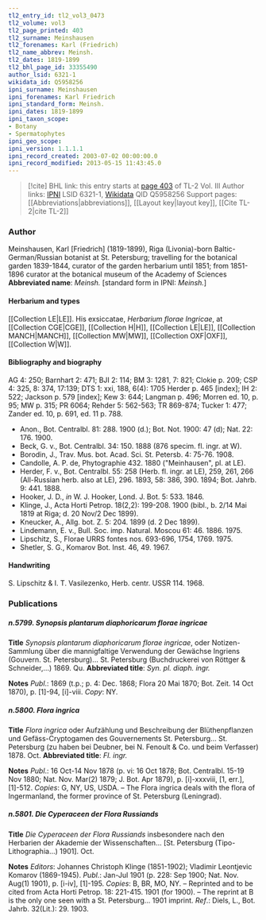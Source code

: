 ```yaml
---
tl2_entry_id: tl2_vol3_0473
tl2_volume: vol3
tl2_page_printed: 403
tl2_surname: Meinshausen
tl2_forenames: Karl (Friedrich)
tl2_name_abbrev: Meinsh.
tl2_dates: 1819-1899
tl2_bhl_page_id: 33355490
author_lsid: 6321-1
wikidata_id: Q5958256
ipni_surname: Meinshausen
ipni_forenames: Karl Friedrich
ipni_standard_form: Meinsh.
ipni_dates: 1819-1899
ipni_taxon_scope: 
- Botany
- Spermatophytes
ipni_geo_scope: 
ipni_version: 1.1.1.1
ipni_record_created: 2003-07-02 00:00:00.0
ipni_record_modified: 2013-05-15 11:43:45.0
---
```


> [!cite] BHL link: this entry starts at [page 403](https://www.biodiversitylibrary.org/page/33355490) of TL-2 Vol. III
> Author links: [IPNI](https://www.ipni.org/a/6321-1) LSID 6321-1, [Wikidata](https://www.wikidata.org/wiki/Q5958256) QID Q5958256
> Support pages: [[Abbreviations|abbreviations]], [[Layout key|layout key]], [[Cite TL-2|cite TL-2]]

### Author

Meinshausen, Karl \[Friedrich\] (1819-1899), Riga (Livonia)-born Baltic-German/Russian botanist at St. Petersburg; travelling for the botanical garden 1839-1844, curator of the garden herbarium until 1851; from 1851-1896 curator at the botanical museum of the Academy of Sciences 
**Abbreviated name**: *Meinsh.* \[standard form in IPNI: *Meinsh.*\]

#### Herbarium and types

[[Collection LE|LE]]. His exsiccatae, *Herbarium florae Ingricae*, at [[Collection CGE|CGE]], [[Collection H|H]], [[Collection LE|LE]], [[Collection MANCH|MANCH]], [[Collection MW|MW]], [[Collection OXF|OXF]], [[Collection W|W]].

#### Bibliography and biography

AG 4: 250; Barnhart 2: 471; BJI 2: 114; BM 3: 1281, 7: 821; Clokie p. 209; CSP 4: 325, 8: 374, 17:139; DTS 1: xxi, 188, 6(4): 1705 Herder p. 465 \[index\]; IH 2: 522; Jackson p. 579 \[index\]; Kew 3: 644; Langman p. 496; Morren ed. 10, p. 95; MW p. 315; PR 6064; Rehder 5: 562-563; TR 869-874; Tucker 1: 477; Zander ed. 10, p. 691, ed. 11 p. 788.
- Anon., Bot. Centralbl. 81: 288. 1900 (d.); Bot. Not. 1900: 47 (d); Nat. 22: 176. 1900.
- Beck, G. v., Bot. Centralbl. 34: 150. 1888 (876 specim. fl. ingr. at W).
- Borodin, J., Trav. Mus. bot. Acad. Sci. St. Petersb. 4: 75-76. 1908.
- Candolle, A. P. de, Phytographie 432. 1880 ("Meinhausen", pl. at LE).
- Herder, F. v., Bot. Centralbl. 55: 258 (Herb. fl. ingr. at LE), 259, 261, 266 (All-Russian herb. also at LE), 296. 1893, 58: 386, 390. 1894; Bot. Jahrb. 9: 441. 1888.
- Hooker, J. D., *in* W. J. Hooker, Lond. J. Bot. 5: 533. 1846.
- Klinge, J., Acta Horti Petrop. 18(2,2): 199-208. 1900 (bibl., b. 2/14 Mai 1819 at Riga; d. 20 Nov/2 Dec 1899).
- Kneucker, A., Allg. bot. Z. 5: 204. 1899 (d. 2 Dec 1899).
- Lindemann, E. v., Bull. Soc. imp. Natural. Moscou 61: 46. 1886. 1975.
- Lipschitz, S., Florae URRS fontes nos. 693-696, 1754, 1769. 1975.
- Shetler, S. G., Komarov Bot. Inst. 46, 49. 1967.

#### Handwriting

S. Lipschitz & I. T. Vasilezenko, Herb. centr. USSR 114. 1968.

### Publications

##### n.5799. Synopsis plantarum diaphoricarum florae ingricae

**Title**
*Synopsis plantarum diaphoricarum florae ingricae*, oder Notizen-Sammlung über die mannigfaltige Verwendung der Gewächse Ingriens (Gouvern. St. Petersburg)... St. Petersburg (Buchdruckerei von Röttger & Schneider,...) 1869. Qu.
**Abbreviated title**: *Syn. pl. diaph. ingr.*

**Notes**
*Publ*.: 1869 (t.p.; p. 4: Dec. 1868; Flora 20 Mai 1870; Bot. Zeit. 14 Oct 1870), p. \[1\]-94, \[i\]-viii. *Copy*: NY.

##### n.5800. Flora ingrica

**Title**
*Flora ingrica* oder Aufzählung und Beschreibung der Blüthenpflanzen und Gefäss-Cryptogamen des Gouvernements St. Petersburg... St. Petersburg (zu haben bei Deubner, bei N. Fenoult & Co. und beim Verfasser) 1878. Oct.
**Abbreviated title**: *Fl. ingr.*

**Notes**
*Publ*.: 16 Oct-14 Nov 1878 (p. vi: 16 Oct 1878; Bot. Centralbl. 15-19 Nov 1880; Nat. Nov. Mar(2) 1879; J. Bot. Apr 1879), p. \[i\]-xxxviii, \[1, err.\], \[1\]-512. *Copies*: G, NY, US, USDA. – The Flora ingrica deals with the flora of Ingermanland, the former province of St. Petersburg (Leningrad).

##### n.5801. Die Cyperaceen der Flora Russiands

**Title**
*Die Cyperaceen der Flora Russiands* insbesondere nach den Herbarien der Akademie der Wissenschaften... \[St. Petersburg (Tipo-Lithographia...) 1901\]. Oct.

**Notes**
*Editors*: Johannes Christoph Klinge (1851-1902); Vladimir Leontjevic Komarov (1869-1945).
*Publ*.: Jan-Jul 1901 (p. 228: Sep 1900; Nat. Nov. Aug(1) 1901), p. \[i-iv\], \[1\]-195. *Copies*: B, BR, MO, NY. – Reprinted and to be cited from Acta Horti Petrop. 18: 221-415. 1901 (for 1900). – The reprint at B is the only one seen with a St. Petersburg... 1901 imprint.
*Ref*.: Diels, L., Bot. Jahrb. 32(Lit.): 29. 1903.

